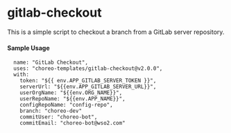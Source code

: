 # gitlab-checkout

This is a simple script to checkout a branch from a GitLab server repository.

#### Sample Usage

```
  name: "GitLab Checkout",
  uses: "choreo-templates/gitlab-checkout@v2.0.0",
  with:
    token: "${{ env.APP_GITLAB_SERVER_TOKEN }}",
    serverUrl: "${{env.APP_GITLAB_SERVER_URL}}",
    userOrgName: "${{env.ORG_NAME}}",
    userRepoName: "${{env.APP_NAME}}",
    configRepoName: "config-repo",
    branch: "choreo-dev"
    commitUser: "choreo-bot",
    commitEmail: "choreo-bot@wso2.com"
```
